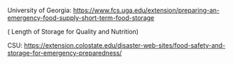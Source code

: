 University of Georgia: 
https://www.fcs.uga.edu/extension/preparing-an-emergency-food-supply-short-term-food-storage

( Length of Storage for Quality and Nutrition)

CSU: https://extension.colostate.edu/disaster-web-sites/food-safety-and-storage-for-emergency-preparedness/